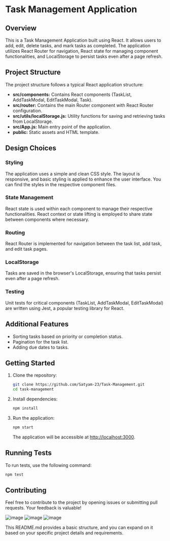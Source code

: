 # Task Management Application

## Overview

This is a Task Management Application built using React. It allows users to add, edit, delete tasks, and mark tasks as completed. The application utilizes React Router for navigation, React state for managing component functionalities, and LocalStorage to persist tasks even after a page refresh.

## Project Structure

The project structure follows a typical React application structure:

- **src/components:** Contains React components (TaskList, AddTaskModal, EditTaskModal, Task).
- **src/router:** Contains the main Router component with React Router configuration.
- **src/utils/localStorage.js:** Utility functions for saving and retrieving tasks from LocalStorage.
- **src/App.js:** Main entry point of the application.
- **public:** Static assets and HTML template.

## Design Choices

### Styling

The application uses a simple and clean CSS style. The layout is responsive, and basic styling is applied to enhance the user interface. You can find the styles in the respective component files.

### State Management

React state is used within each component to manage their respective functionalities. React context or state lifting is employed to share state between components where necessary.

### Routing

React Router is implemented for navigation between the task list, add task, and edit task pages. 

### LocalStorage

Tasks are saved in the browser's LocalStorage, ensuring that tasks persist even after a page refresh.

### Testing

Unit tests for critical components (TaskList, AddTaskModal, EditTaskModal) are written using Jest, a popular testing library for React.

## Additional Features

- Sorting tasks based on priority or completion status.
- Pagination for the task list.
- Adding due dates to tasks.

## Getting Started

1. Clone the repository:

   ```bash
   git clone https://github.com/Satyam-23/Task-Management.git
   cd task-management

2. Install dependencies:

   ```bash
   npm install
   ```

3. Run the application:

   ```bash
   npm start
   ```

   The application will be accessible at [http://localhost:3000](http://localhost:3000).

## Running Tests

To run tests, use the following command:

```bash
npm test
```

## Contributing

Feel free to contribute to the project by opening issues or submitting pull requests. Your feedback is valuable!

![image](https://github.com/Satyams-23/Task-Management/assets/138864100/43357a88-127d-4665-957f-90b842a1d8b0)
![image](https://github.com/Satyams-23/Task-Management/assets/138864100/4c61452f-67a1-4e5a-8b2d-b304ba17824e)
![image](https://github.com/Satyams-23/Task-Management/assets/138864100/a5ee518e-2584-4872-98fe-8d5ea3665721)



This README.md provides a basic structure, and you can expand on it based on your specific project details and requirements.
